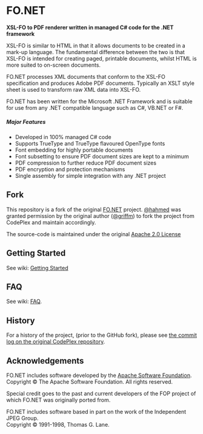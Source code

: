 # FO.NET

**XSL-FO to PDF renderer written in managed C# code for the .NET framework**

XSL-FO is similar to HTML in that it allows documents to be created in a mark-up language. The fundamental difference between the two is that XSL-FO is intended for creating paged, printable documents, whilst HTML is more suited to on-screen documents. 

FO.NET processes XML documents that conform to the XSL-FO specification and produces Adobe PDF documents. Typically an XSLT style sheet is used to transform raw XML data into XSL-FO.

FO.NET has been written for the Microsoft .NET Framework and is suitable for use from any .NET compatible language such as C#, VB.NET or F#.

##### Major Features
- Developed in 100% managed C# code
- Supports TrueType and TrueType flavoured OpenType fonts
- Font embedding for highly portable documents
- Font subsetting to ensure PDF document sizes are kept to a minimum
- PDF compression to further reduce PDF document sizes
- PDF encryption and protection mechanisms
- Single assembly for simple integration with any .NET project

## Fork

This repository is a fork of the original [FO.NET](https://fonet.codeplex.com/) project. [@hahmed](https://github.com/hahmed) was granted permission by the original author ([@griffm](https://github.com/griffm)) to fork the project from CodePlex and maintain accordingly.

The source-code is maintained under the original [Apache 2.0 License](https://fonet.codeplex.com/license)


## Getting Started
See wiki: [Getting Started](docs/getting-started.md)

## FAQ
See wiki: [FAQ](docs/faq.md).

## History

For a history of the project, (prior to the GitHub fork), please see [the commit log on the original CodePlex repository](https://fonet.codeplex.com/wikipage?title=History).

## Acknowledgements

FO.NET includes software developed by the [Apache Software Foundation](http://www.apache.org).<br>
Copyright &copy; The Apache Software Foundation. All rights reserved.

Special credit goes to the past and current developers of the FOP project of which FO.NET was originally ported from.

FO.NET includes software based in part on the work of the Independent JPEG Group.<br>
Copyright &copy; 1991-1998, Thomas G. Lane.
